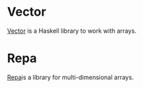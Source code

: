 # Vector
[Vector](https://wiki.haskell.org/Numeric_Haskell:_A_Vector_Tutorial) is a Haskell library to work with arrays. 

# Repa
[Repa](https://wiki.haskell.org/Numeric_Haskell:_A_Repa_Tutorial)is a library for multi-dimensional arrays.
